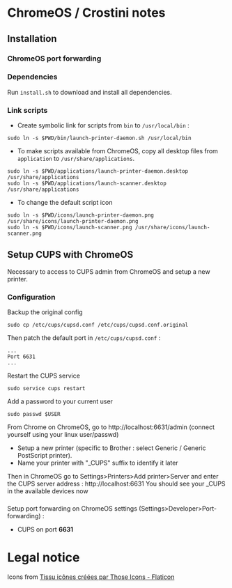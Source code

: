# ChromeOS / Crostini notes

## Installation

### ChromeOS port forwarding


### Dependencies

Run `install.sh` to download and install all dependencies.

### Link scripts

- Create symbolic link for scripts from `bin` to `/usr/local/bin` :
```
sudo ln -s $PWD/bin/launch-printer-daemon.sh /usr/local/bin
```
- To make scripts available from ChromeOS, copy all desktop files from `application` to `/usr/share/applications`.
```
sudo ln -s $PWD/applications/launch-printer-daemon.desktop /usr/share/applications
sudo ln -s $PWD/applications/launch-scanner.desktop /usr/share/applications
```
- To change the default script icon
```
sudo ln -s $PWD/icons/launch-printer-daemon.png /usr/share/icons/launch-printer-daemon.png
sudo ln -s $PWD/icons/launch-scanner.png /usr/share/icons/launch-scanner.png
```

## Setup CUPS with ChromeOS

Necessary to access to CUPS admin from ChromeOS and setup a new printer.

### Configuration

Backup the original config
```
sudo cp /etc/cups/cupsd.conf /etc/cups/cupsd.conf.original
```
Then patch the default port in `/etc/cups/cupsd.conf` :
```
...
Port 6631
... 
```
Restart the CUPS service
```
sudo service cups restart
```
Add a password to your current user
```
sudo passwd $USER
```
From Chrome on ChromeOS, go to http://localhost:6631/admin (connect yourself using your linux user/passwd)

- Setup a new printer (specific to Brother : select Generic / Generic PostScript printer).
- Name your printer with "_CUPS" suffix to identify it later

Then in ChromeOS go to Settings>Printers>Add printer>Server and enter the CUPS server address : http://localhost:6631
You should see your <printer>_CUPS in the available devices now

### 
Setup port forwarding on ChromeOS settings (Settings>Developer>Port-forwarding) :
- CUPS on port **6631**


# Legal notice

Icons from [Tissu icônes créées par Those Icons - Flaticon](https://www.flaticon.com/fr/icones-gratuites/tissu)
